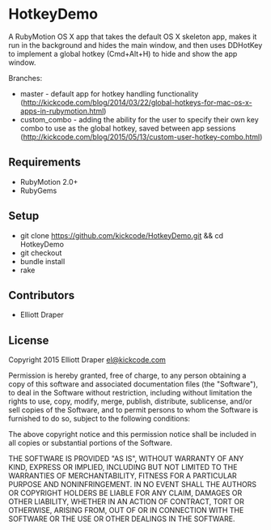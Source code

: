 # HotkeyDemo

A RubyMotion OS X app that takes the default OS X skeleton app, makes it run in the background and hides the main window, and then uses DDHotKey to implement a global hotkey (Cmd+Alt+H) to hide and show the app window.

Branches:

* master - default app for hotkey handling functionality (http://kickcode.com/blog/2014/03/22/global-hotkeys-for-mac-os-x-apps-in-rubymotion.html)
* custom_combo - adding the ability for the user to specify their own key combo to use as the global hotkey, saved between app sessions (http://kickcode.com/blog/2015/05/13/custom-user-hotkey-combo.html)

## Requirements

* RubyMotion 2.0+
* RubyGems

## Setup

* git clone https://github.com/kickcode/HotkeyDemo.git && cd HotkeyDemo
* git checkout <branch for tutorial>
* bundle install
* rake

## Contributors

* Elliott Draper

## License

Copyright 2015 Elliott Draper <el@kickcode.com>

Permission is hereby granted, free of charge, to any person obtaining
a copy of this software and associated documentation files (the
"Software"), to deal in the Software without restriction, including
without limitation the rights to use, copy, modify, merge, publish,
distribute, sublicense, and/or sell copies of the Software, and to
permit persons to whom the Software is furnished to do so, subject to
the following conditions:

The above copyright notice and this permission notice shall be
included in all copies or substantial portions of the Software.

THE SOFTWARE IS PROVIDED "AS IS", WITHOUT WARRANTY OF ANY KIND,
EXPRESS OR IMPLIED, INCLUDING BUT NOT LIMITED TO THE WARRANTIES OF
MERCHANTABILITY, FITNESS FOR A PARTICULAR PURPOSE AND
NONINFRINGEMENT. IN NO EVENT SHALL THE AUTHORS OR COPYRIGHT HOLDERS BE
LIABLE FOR ANY CLAIM, DAMAGES OR OTHER LIABILITY, WHETHER IN AN ACTION
OF CONTRACT, TORT OR OTHERWISE, ARISING FROM, OUT OF OR IN CONNECTION
WITH THE SOFTWARE OR THE USE OR OTHER DEALINGS IN THE SOFTWARE.
